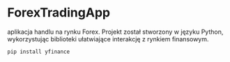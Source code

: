 # ForexTradingApp
aplikacja handlu na rynku Forex. Projekt został stworzony w języku Python, wykorzystując biblioteki ułatwiające interakcję z rynkiem finansowym.
```
pip install yfinance
```
